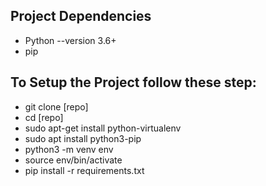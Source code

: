 ## Project Dependencies

* Python --version 3.6+
* pip


## To Setup the Project follow these step:

* git clone [repo]
* cd [repo]
* sudo apt-get install python-virtualenv
* sudo apt install python3-pip
* python3 -m venv env
* source env/bin/activate
* pip install -r requirements.txt
